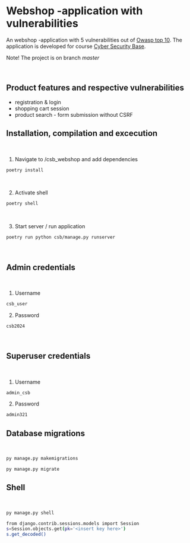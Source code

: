# Webshop -application with vulnerabilities


An webshop -application with 5 vulnerabilities out of [Owasp top 10](https://owasp.org/Top10/). The application is developed for course [Cyber Security Base](https://cybersecuritybase.mooc.fi/module-3.1).

Note! The project is on branch *master*

<br />

## Product features and respective vulnerabilities

- registration & login
- shopping cart session
- product search - form submission without CSRF




## Installation, compilation and excecution
<br />

1. Navigate to /csb_webshop and add dependencies

```bash
poetry install
```


<br />

2. Activate shell

```bash
poetry shell
```

<br />

3. Start server / run application

```bash
poetry run python csb/manage.py runserver  

```

<br />

## Admin credentials

<br />

1. Username

```bash
csb_user
```
2. Password
```bash
csb2024
```

<br />

## Superuser credentials

<br />

1. Username

```bash
admin_csb
```
2. Password
```bash
admin321
```

## Database migrations

<br />


```bash
py manage.py makemigrations
```

```bash
py manage.py migrate
```


## Shell

<br />

```bash
py manage.py shell
```

```bash
from django.contrib.sessions.models import Session
s=Session.objects.get(pk='<insert key here>')
s.get_decoded()

```



